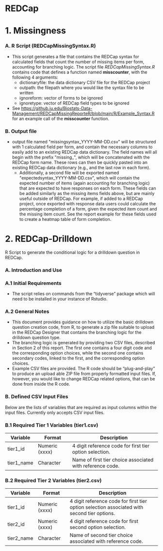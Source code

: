 # REDCap

# 1. Missingness
### A. R Script (REDCapMissingSyntax.R)
  * This script generates a file that contains the REDCap syntax for calculated fields that count the number of missing items per form, accounting for branching logic. The script file <i>REDCapMissingSyntax.R</i> contains code that defines a function named **misscounter**, with the following 4 arguments:
    * dictionaryfile: the data dictionary CSV file for the REDCap project 
    * outpath: the filepath where you would like the syntax file to be written
    * ignoreform: vector of forms to be ignored
    * ignoretype: vector of REDCap field types to be ignored
  * See https://github.iu.edu/Biostats-Data-Management/REDCapMissingReporteR/blob/main/R/Example_Syntax.R for an example call of the **misscounter** function.

### B. Output file
   * output file named "missingsyntax_YYYY-MM-DD.csv" will be structured with 1 calculated field per form, and contain the necessary columns to easily add to an existing REDCap data dictionary. The field names will all begin with the prefix "missing_", which will be concatenated with the REDCap form name. These rows can then be quickly pasted into an existing REDCap data dictionary (e.g., and the last row in each form).
      *	Additionally, a second file will be exported named "expectedsyntax_YYYY-MM-DD.csv", which will contain the expected number of items (again accounting for branching logic) that are expected to have responses on each form. These fields can be added similarly as the missing items fields above, but are mainly useful outside of REDCap. For example, if added to a REDCap project, once exported with response data users could calculate the percentage completion of a form, given the expected item count and the missing item count. See the report example for these fields used to create a heatmap table of form completion.

# 2. REDCap-Drilldown
R Script to generate the conditional logic for a drilldown question in REDCap.

### A.	Introduction and Use 
### A.1	Initial Requirements
*	The script relies on commands from the “tidyverse” package which will need to be installed in your instance of Rstudio.

### A.2	General Notes
*	This document provides guidance on how to utilize the basic drilldown question creation code, from R, to generate a zip file suitable to upload in the REDCap Designer that contains the branching logic for the drilldown question type.
*	The branching logic is generated by providing two CSV files, described in Section 2 of this report. The first one contains a four digit code and the corresponding option choices, while the second one contains secondary codes, linked to the first, and the corresponding option choices.
*	Example CSV files are provided. The R code should be “plug-and-play” to produce an upload able ZIP file from properly formatted input files. If, however, you would like to change REDCap related options, that can be done from inside the R code. 

### B.	Defined CSV Input Files
Below are the lists of variables that are required as input columns within the input files. Currently only accepts CSV input files.

### B.1	Required Tier 1 Variables (tier1.csv)
Variable	| Format	| Description
----------|---------|------------
tier1_id	|Numeric (xxxx)	|4 digit reference code for first tier option selection.
tier1_name	|Character	|Name of first tier choice associated with reference code.

### B.2	Required Tier 2 Variables (tier2.csv)
Variable	| Format	| Description
----------|---------|------------
tier1_id	|Numeric (xxxx)	|4 digit reference code for first tier option selection associated with second tier options.
tier2_id	|Numeric (xxxx)	|4 digit reference code for first second option selection.
tier2_name	|Character	|Name of second tier choice associated with reference code.



